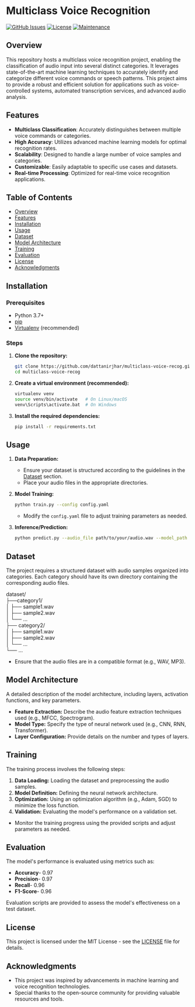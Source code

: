 # Multiclass Voice Recognition

[![GitHub Issues](https://img.shields.io/github/issues/dattanirjhar/multiclass-voice-recog)](https://github.com/dattanirjhar/multiclass-voice-recog/issues)
[![License](https://img.shields.io/badge/License-MIT-blue.svg)](https://opensource.org/licenses/MIT)
[![Maintenance](https://img.shields.io/maintenance/yes/2025)](https://github.com/dattanirjhar/multiclass-voice-recog/graphs/commit-activity)

## Overview

This repository hosts a multiclass voice recognition project, enabling the classification of audio input into several distinct categories. It leverages state-of-the-art machine learning techniques to accurately identify and categorize different voice commands or speech patterns. This project aims to provide a robust and efficient solution for applications such as voice-controlled systems, automated transcription services, and advanced audio analysis.

## Features

- **Multiclass Classification**: Accurately distinguishes between multiple voice commands or categories.
- **High Accuracy**: Utilizes advanced machine learning models for optimal recognition rates.
- **Scalability**: Designed to handle a large number of voice samples and categories.
- **Customizable**: Easily adaptable to specific use cases and datasets.
- **Real-time Processing**: Optimized for real-time voice recognition applications.

## Table of Contents

- [Overview](#overview)
- [Features](#features)
- [Installation](#installation)
- [Usage](#usage)
- [Dataset](#dataset)
- [Model Architecture](#model-architecture)
- [Training](#training)
- [Evaluation](#evaluation)
- [License](#license)
- [Acknowledgments](#acknowledgments)

## Installation

### Prerequisites

- Python 3.7+
- [pip](https://pypi.org/project/pip/)
- [Virtualenv](https://virtualenv.pypa.io/en/latest/) (recommended)

### Steps

1.  **Clone the repository:**

    ```bash
    git clone https://github.com/dattanirjhar/multiclass-voice-recog.git
    cd multiclass-voice-recog
    ```

2.  **Create a virtual environment (recommended):**

    ```bash
    virtualenv venv
    source venv/bin/activate   # On Linux/macOS
    venv\Scripts\activate.bat  # On Windows
    ```

3.  **Install the required dependencies:**

    ```bash
    pip install -r requirements.txt
    ```

## Usage

1.  **Data Preparation:**

    - Ensure your dataset is structured according to the guidelines in the [Dataset](#dataset) section.
    - Place your audio files in the appropriate directories.

2.  **Model Training:**

    ```bash
    python train.py --config config.yaml
    ```

    - Modify the `config.yaml` file to adjust training parameters as needed.

3.  **Inference/Prediction:**

    ```bash
    python predict.py --audio_file path/to/your/audio.wav --model_path path/to/trained/model.pth
    ```

## Dataset

The project requires a structured dataset with audio samples organized into categories. Each category should have its own directory containing the corresponding audio files.

dataset/\
├──category1/\
│ ├── sample1.wav\
│ ├── sample2.wav\
│ └── ...\
├── category2/\
│ ├── sample1.wav\
│ ├── sample2.wav\
│ └── ...\
└── ...

- Ensure that the audio files are in a compatible format (e.g., WAV, MP3).


## Model Architecture

A detailed description of the model architecture, including layers, activation functions, and key parameters.

- **Feature Extraction:** Describe the audio feature extraction techniques used (e.g., MFCC, Spectrogram).
- **Model Type:** Specify the type of neural network used (e.g., CNN, RNN, Transformer).
- **Layer Configuration:** Provide details on the number and types of layers.

## Training

The training process involves the following steps:

1.  **Data Loading:** Loading the dataset and preprocessing the audio samples.
2.  **Model Definition:** Defining the neural network architecture.
3.  **Optimization:** Using an optimization algorithm (e.g., Adam, SGD) to minimize the loss function.
4.  **Validation:** Evaluating the model's performance on a validation set.

- Monitor the training progress using the provided scripts and adjust parameters as needed.

## Evaluation

The model's performance is evaluated using metrics such as:

- **Accuracy**- 0.97
- **Precision**- 0.97
- **Recall**- 0.96
- **F1-Score**- 0.96

Evaluation scripts are provided to assess the model's effectiveness on a test dataset.

## License

This project is licensed under the MIT License - see the [LICENSE](LICENSE) file for details.

## Acknowledgments

- This project was inspired by advancements in machine learning and voice recognition technologies.
- Special thanks to the open-source community for providing valuable resources and tools.
